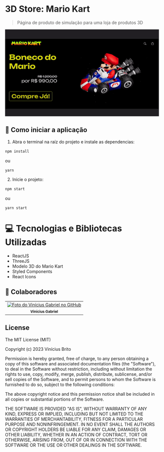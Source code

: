 # 3D Store: Mario Kart

> Página de produto de simulação para uma loja de produtos 3D

<img src="./docs/preview-gif.gif" alt="Pré visualização da aplicação">

## 🚀 Como iniciar a aplicação

1. Abra o terminal na raíz do projeto e instale as dependencias:
```bash
npm install
```
ou
```bash
yarn
```

2. Inicie o projeto:
```bash
npm start
```
ou
```bash
yarn start
```

# 💻 Tecnologias e Bibliotecas Utilizadas

* ReactJS
* ThreeJS
* Modelo 3D do Mario Kart
* Styled Components
* React Icons

## 🤝 Colaboradores

<table>
  <tr>
    <td align="center">
      <a href="https://github.com/Vini7Dev" target="_blank">
        <img src="https://avatars3.githubusercontent.com/u/94920663" width="100px;" alt="Foto do Vinícius Gabriel no GitHub"/><br>
        <sub>
          <b>Vinícius Gabriel</b>
        </sub>
      </a>
    </td>
  </tr>
</table>

## License
The MIT License (MIT)

Copyright (c) 2023 Vinícius Brito

Permission is hereby granted, free of charge, to any person obtaining a copy of this software and associated documentation files (the "Software"), to deal in the Software without restriction, including without limitation the rights to use, copy, modify, merge, publish, distribute, sublicense, and/or sell copies of the Software, and to permit persons to whom the Software is furnished to do so, subject to the following conditions:

The above copyright notice and this permission notice shall be included in all copies or substantial portions of the Software.

THE SOFTWARE IS PROVIDED "AS IS", WITHOUT WARRANTY OF ANY KIND, EXPRESS OR IMPLIED, INCLUDING BUT NOT LIMITED TO THE WARRANTIES OF MERCHANTABILITY, FITNESS FOR A PARTICULAR PURPOSE AND NONINFRINGEMENT. IN NO EVENT SHALL THE AUTHORS OR COPYRIGHT HOLDERS BE LIABLE FOR ANY CLAIM, DAMAGES OR OTHER LIABILITY, WHETHER IN AN ACTION OF CONTRACT, TORT OR OTHERWISE, ARISING FROM, OUT OF OR IN CONNECTION WITH THE SOFTWARE OR THE USE OR OTHER DEALINGS IN THE SOFTWARE.
